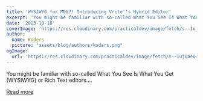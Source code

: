 ```yaml
---
title: 'WYSIWYG for MDX?! Introducing Vrite''s Hybrid Editor'
excerpt: 'You might be familiar with so-called What You See Is What You Get (WYSIWYG) or Rich Text editors....'
date: '2023-10-18'
coverImage: 'https://res.cloudinary.com/practicaldev/image/fetch/s--IujQAeQr--/c_imagga_scale,f_auto,fl_progressive,h_420,q_auto,w_1000/https://assets.vrite.io/6409e82d7dfc74cef7a72e0d/aWm7nN-QBBhdzhsDaHyww.png'
author:
  name: Koders
  picture: "assets/blog/authors/koders.png"
ogImage:
  url: 'https://res.cloudinary.com/practicaldev/image/fetch/s--IujQAeQr--/c_imagga_scale,f_auto,fl_progressive,h_420,q_auto,w_1000/https://assets.vrite.io/6409e82d7dfc74cef7a72e0d/aWm7nN-QBBhdzhsDaHyww.png'
---
```


You might be familiar with so-called What You See Is What You Get (WYSIWYG) or Rich Text editors....

[Read more](https://dev.to/vrite/wysiwyg-for-mdx-introducing-vrites-hybrid-editor-4j13)
